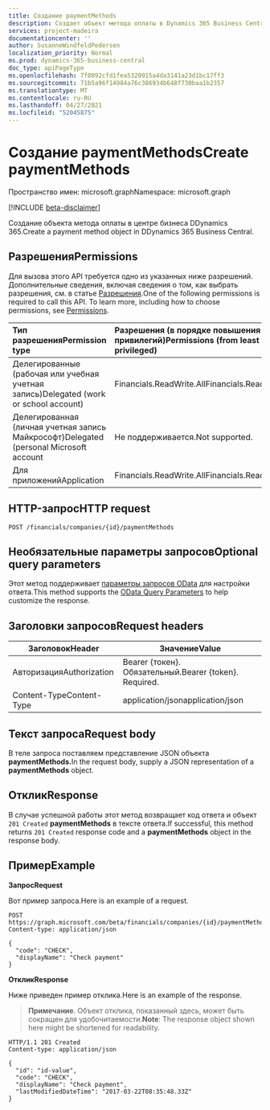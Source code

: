 ```yaml
---
title: Создание paymentMethods
description: Создает объект метода оплаты в Dynamics 365 Business Central.
services: project-madeira
documentationcenter: ''
author: SusanneWindfeldPedersen
localization_priority: Normal
ms.prod: dynamics-365-business-central
doc_type: apiPageType
ms.openlocfilehash: 7f0092cfd1fea5320915a4da3141a23d1bc17ff3
ms.sourcegitcommit: 71b5a96f14984a76c386934b648f730baa1b2357
ms.translationtype: MT
ms.contentlocale: ru-RU
ms.lasthandoff: 04/27/2021
ms.locfileid: "52045875"
---
```

# <a name="create-paymentmethods"></a><span data-ttu-id="b17ed-103">Создание paymentMethods</span><span class="sxs-lookup"><span data-stu-id="b17ed-103">Create paymentMethods</span></span>

<span data-ttu-id="b17ed-104">Пространство имен: microsoft.graph</span><span class="sxs-lookup"><span data-stu-id="b17ed-104">Namespace: microsoft.graph</span></span>

[!INCLUDE [beta-disclaimer](../../includes/beta-disclaimer.md)]

<span data-ttu-id="b17ed-105">Создание объекта метода оплаты в центре бизнеса DDynamics 365.</span><span class="sxs-lookup"><span data-stu-id="b17ed-105">Create a payment method object in DDynamics 365 Business Central.</span></span>

## <a name="permissions"></a><span data-ttu-id="b17ed-106">Разрешения</span><span class="sxs-lookup"><span data-stu-id="b17ed-106">Permissions</span></span>
<span data-ttu-id="b17ed-p101">Для вызова этого API требуется одно из указанных ниже разрешений. Дополнительные сведения, включая сведения о том, как выбрать разрешения, см. в статье [Разрешения](/graph/permissions-reference).</span><span class="sxs-lookup"><span data-stu-id="b17ed-p101">One of the following permissions is required to call this API. To learn more, including how to choose permissions, see [Permissions](/graph/permissions-reference).</span></span>

|<span data-ttu-id="b17ed-109">Тип разрешения</span><span class="sxs-lookup"><span data-stu-id="b17ed-109">Permission type</span></span> |<span data-ttu-id="b17ed-110">Разрешения (в порядке повышения привилегий)</span><span class="sxs-lookup"><span data-stu-id="b17ed-110">Permissions (from least to most privileged)</span></span>|
|:---------------|:------------------------------------------|
|<span data-ttu-id="b17ed-111">Делегированные (рабочая или учебная учетная запись)</span><span class="sxs-lookup"><span data-stu-id="b17ed-111">Delegated (work or school account)</span></span>|<span data-ttu-id="b17ed-112">Financials.ReadWrite.All</span><span class="sxs-lookup"><span data-stu-id="b17ed-112">Financials.ReadWrite.All</span></span> |
|<span data-ttu-id="b17ed-113">Делегированная (личная учетная запись Майкрософт)</span><span class="sxs-lookup"><span data-stu-id="b17ed-113">Delegated (personal Microsoft account</span></span>|<span data-ttu-id="b17ed-114">Не поддерживается.</span><span class="sxs-lookup"><span data-stu-id="b17ed-114">Not supported.</span></span>|
|<span data-ttu-id="b17ed-115">Для приложений</span><span class="sxs-lookup"><span data-stu-id="b17ed-115">Application</span></span>|<span data-ttu-id="b17ed-116">Financials.ReadWrite.All</span><span class="sxs-lookup"><span data-stu-id="b17ed-116">Financials.ReadWrite.All</span></span>|

## <a name="http-request"></a><span data-ttu-id="b17ed-117">HTTP-запрос</span><span class="sxs-lookup"><span data-stu-id="b17ed-117">HTTP request</span></span>
```http
POST /financials/companies/{id}/paymentMethods
```

## <a name="optional-query-parameters"></a><span data-ttu-id="b17ed-118">Необязательные параметры запросов</span><span class="sxs-lookup"><span data-stu-id="b17ed-118">Optional query parameters</span></span>
<span data-ttu-id="b17ed-119">Этот метод поддерживает [параметры запросов OData](/graph/query-parameters) для настройки ответа.</span><span class="sxs-lookup"><span data-stu-id="b17ed-119">This method supports the [OData Query Parameters](/graph/query-parameters) to help customize the response.</span></span>

## <a name="request-headers"></a><span data-ttu-id="b17ed-120">Заголовки запросов</span><span class="sxs-lookup"><span data-stu-id="b17ed-120">Request headers</span></span>
|<span data-ttu-id="b17ed-121">Заголовок</span><span class="sxs-lookup"><span data-stu-id="b17ed-121">Header</span></span>         |<span data-ttu-id="b17ed-122">Значение</span><span class="sxs-lookup"><span data-stu-id="b17ed-122">Value</span></span>                        |
|---------------|-----------------------------|
|<span data-ttu-id="b17ed-123">Авторизация</span><span class="sxs-lookup"><span data-stu-id="b17ed-123">Authorization</span></span>  |<span data-ttu-id="b17ed-p102">Bearer {токен}. Обязательный.</span><span class="sxs-lookup"><span data-stu-id="b17ed-p102">Bearer {token}. Required.</span></span>    |
|<span data-ttu-id="b17ed-126">Content-Type</span><span class="sxs-lookup"><span data-stu-id="b17ed-126">Content-Type</span></span>   |<span data-ttu-id="b17ed-127">application/json</span><span class="sxs-lookup"><span data-stu-id="b17ed-127">application/json</span></span>             |

## <a name="request-body"></a><span data-ttu-id="b17ed-128">Текст запроса</span><span class="sxs-lookup"><span data-stu-id="b17ed-128">Request body</span></span>
<span data-ttu-id="b17ed-129">В теле запроса поставляем представление JSON объекта **paymentMethods.**</span><span class="sxs-lookup"><span data-stu-id="b17ed-129">In the request body, supply a JSON representation of a **paymentMethods** object.</span></span>

## <a name="response"></a><span data-ttu-id="b17ed-130">Отклик</span><span class="sxs-lookup"><span data-stu-id="b17ed-130">Response</span></span>
<span data-ttu-id="b17ed-131">В случае успешной работы этот метод возвращает код ответа и объект ```201 Created``` **paymentMethods** в тексте ответа.</span><span class="sxs-lookup"><span data-stu-id="b17ed-131">If successful, this method returns ```201 Created``` response code and a **paymentMethods** object in the response body.</span></span>

## <a name="example"></a><span data-ttu-id="b17ed-132">Пример</span><span class="sxs-lookup"><span data-stu-id="b17ed-132">Example</span></span>

<span data-ttu-id="b17ed-133">**Запрос**</span><span class="sxs-lookup"><span data-stu-id="b17ed-133">**Request**</span></span>

<span data-ttu-id="b17ed-134">Вот пример запроса.</span><span class="sxs-lookup"><span data-stu-id="b17ed-134">Here is an example of a request.</span></span>

```http
POST https://graph.microsoft.com/beta/financials/companies/{id}/paymentMethods
Content-type: application/json

{
  "code": "CHECK",
  "displayName": "Check payment"
}
```

<span data-ttu-id="b17ed-135">**Отклик**</span><span class="sxs-lookup"><span data-stu-id="b17ed-135">**Response**</span></span>

<span data-ttu-id="b17ed-136">Ниже приведен пример отклика.</span><span class="sxs-lookup"><span data-stu-id="b17ed-136">Here is an example of the response.</span></span> 

> <span data-ttu-id="b17ed-137">**Примечание**. Объект отклика, показанный здесь, может быть сокращен для удобочитаемости.</span><span class="sxs-lookup"><span data-stu-id="b17ed-137">**Note**: The response object shown here might be shortened for readability.</span></span>

```http
HTTP/1.1 201 Created
Content-type: application/json

{
  "id": "id-value",
  "code": "CHECK",
  "displayName": "Check payment",
  "lastModifiedDateTime": "2017-03-22T08:35:48.33Z"
}

```



